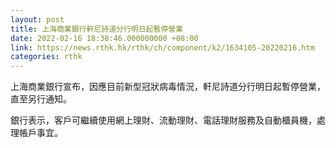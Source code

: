 ```yaml
---
layout: post
title: 上海商業銀行軒尼詩道分行明日起暫停營業
date: 2022-02-16 18:38:46.000000000 +08:00
link: https://news.rthk.hk/rthk/ch/component/k2/1634105-20220216.htm
categories: rthk
---
```


上海商業銀行宣布，因應目前新型冠狀病毒情況，軒尼詩道分行明日起暫停營業，直至另行通知。

銀行表示，客戶可繼續使用網上理財、流動理財、電話理財服務及自動櫃員機，處理帳戶事宜。
